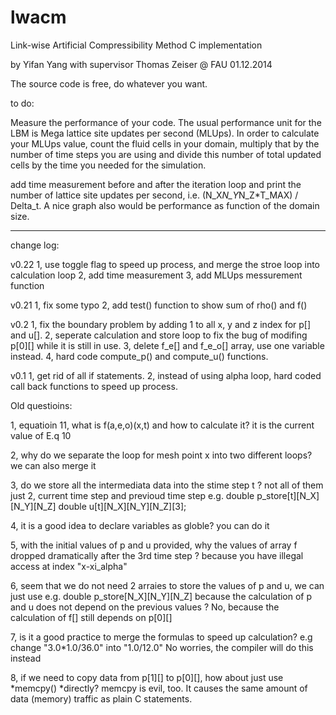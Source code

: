 lwacm
=====

Link-wise Artificial Compressibility Method C implementation

by Yifan Yang with supervisor Thomas Zeiser @ FAU
                                       01.12.2014

The source code is free, do whatever you want.




to do:

Measure the performance of your code. The usual performance unit for the LBM is
Mega lattice site updates per second (MLUps). In order to calculate your MLUps value,
count the fluid cells in your domain, multiply that by the number of time steps you are using
and divide this number of total updated cells by the time you needed for the simulation.

add time measurement before and after the iteration loop and print the number of lattice site
updates per second, i.e. (N_X*N_Y*N_Z*T_MAX) / Delta_t. A nice graph also would be
performance as function of the domain size.


________________________________________________________________________________________________

change log:

v0.22
1, use toggle flag to speed up process, and merge the stroe loop into calculation loop
2, add time measurement
3, add MLUps messurement function


v0.21
1, fix some typo
2, add test() function to show sum of rho() and f()

v0.2
1, fix the boundary problem by adding 1 to all x, y and z index for p[] and u[].
2, seperate calculation and store loop to fix the bug of modifing p[0][] while it is still in use.
3, delete f_e[] and f_e_o[] array, use one variable instead.
4, hard code compute_p() and compute_u() functions.

v0.1
1, get rid of all if statements.
2, instead of using alpha loop, hard coded call back functions to speed up process.


Old questioins:

1, equatioin 11, what is f(a,e,o)(x,t) and how to calculate it?
   it is the current value of E.q 10

2, why do we separate the loop for mesh point x into two different loops?
   we can also merge it

3, do we store all the intermediata data into the stime step t ?
   not all of them just 2, current time step and previoud time step
   e.g. double p_store[t][N_X][N_Y][N_Z]  double u[t][N_X][N_Y][N_Z][3];
   
4, it is a good idea to declare variables as globle?
   you can do it

5, with the initial values of p and u provided, why the values of array f dropped dramatically after the 3rd time step ?
   because you have illegal access at index "x-xi_alpha"

6, seem that we do not need 2 arraies to store the values of p and u, we can just use e.g. double p_store[N_X][N_Y][N_Z]
   because the calculation of p and u does not depend on the previous values ?
   No, because the calculation of f[] still depends on p[0][]

7, is it a good practice to merge the formulas to speed up calculation? e.g change "3.0*1.0/36.0" into "1.0/12.0"
   No worries, the compiler will do this instead

8, if we need to copy data from p[1][] to p[0][], how about just use *memcpy() *directly?
   memcpy is evil, too. It causes the same amount of data (memory) traffic as plain C statements.





